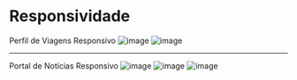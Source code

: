# Responsividade
Perfil de Viagens Responsivo
![image](https://github.com/user-attachments/assets/1542593b-22e3-40f0-917f-2634f8ec4f12)
![image](https://github.com/user-attachments/assets/4794885b-8338-4c2c-b06b-04ae8d2556c2)

__________________________________________________________________________________________

Portal de Notícias Responsivo
![image](https://github.com/user-attachments/assets/96b21491-4a05-48ea-afff-dc6d8222e742)
![image](https://github.com/user-attachments/assets/5c5fb3a2-62d3-4e95-809f-834edfd94a2c)
![image](https://github.com/user-attachments/assets/9e286d94-0a2a-4592-930e-63cbabf08946)
